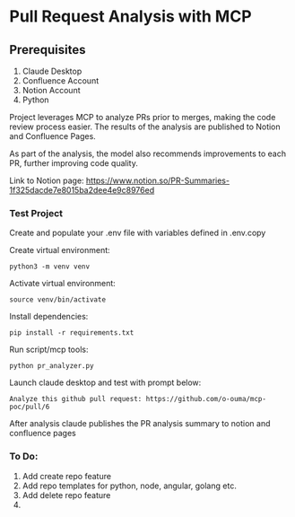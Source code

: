 # Pull Request Analysis with MCP

## Prerequisites

1. Claude Desktop
2. Confluence Account
3. Notion Account
4. Python

Project leverages MCP to analyze PRs prior to merges, making the code review process easier. The results of the analysis are published to Notion and Confluence Pages.

As part of the analysis, the model also recommends improvements to each PR, further improving code quality.

Link to Notion page: https://www.notion.so/PR-Summaries-1f325dacde7e8015ba2dee4e9c8976ed

### Test Project

Create and populate your .env file with variables defined in .env.copy

Create virtual environment:

`python3 -m venv venv`

Activate virtual environment:

`source venv/bin/activate`

Install dependencies:

`pip install -r requirements.txt`

Run script/mcp tools:

`python pr_analyzer.py`


Launch claude desktop and test with prompt below:

`Analyze this github pull request: https://github.com/o-ouma/mcp-poc/pull/6`

After analysis claude publishes the PR analysis summary to notion and confluence pages


### To Do:

1. Add create repo feature
2. Add repo templates for python, node, angular, golang etc.
3. Add delete repo feature
4. 